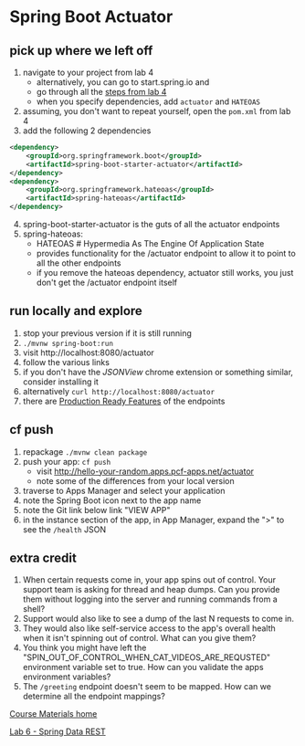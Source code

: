 # Spring Boot Actuator

## pick up where we left off
1. navigate to your project from lab 4
   * alternatively, you can go to start.spring.io and
   * go through all the [steps from lab 4](https://github.com/phopper-pivotal/PCF-Workshop-Carfax/blob/master/labs/lab04_spring_boot/README.md)
   * when you specify dependencies, add `actuator` and `HATEOAS`
2. assuming, you don't want to repeat yourself, open the `pom.xml` from lab 4
3. add the following 2 dependencies
```xml
<dependency>
    <groupId>org.springframework.boot</groupId>
    <artifactId>spring-boot-starter-actuator</artifactId>
</dependency>
<dependency>
    <groupId>org.springframework.hateoas</groupId>
    <artifactId>spring-hateoas</artifactId>
</dependency>
```
4. spring-boot-starter-actuator is the guts of all the actuator endpoints
5. spring-hateoas:
   * HATEOAS # Hypermedia As The Engine Of Application State
   * provides functionality for the /actuator endpoint to allow it to point to all the other endpoints
   * if you remove the hateoas dependency, actuator still works, you just don't get the /actuator endpoint itself

## run locally and explore
1. stop your previous version if it is still running
2. `./mvnw spring-boot:run`
3. visit http://localhost:8080/actuator
4. follow the various links
5. if you don't have the _JSONView_ chrome extension or something similar, consider installing it
6. alternatively
`curl http://localhost:8080/actuator`
7. there are [Production Ready Features](http://docs.spring.io/spring-boot/docs/current/reference/html/production-ready-endpoints.html) of the endpoints

## cf push
1. repackage `./mvnw clean package`
2. push your app:  `cf push`
   * visit http://hello-your-random.apps.pcf-apps.net/actuator
   * note some of the differences from your local version
3. traverse to Apps Manager and select your application
4. note the Spring Boot icon next to the app name
5. note the Git link below link "VIEW APP"
6. in the instance section of the app, in App Manager, expand the ">" to see the `/health` JSON

## extra credit
1. When certain requests come in, your app spins out of control.  Your support team is asking for thread and heap dumps.  Can you provide them without logging into the server and running commands from a shell?
2. Support would also like to see a dump of the last N requests to come in.
3. They would also like self-service access to the app's overall health when it isn't spinning out of control. What can you give them?
4. You think you might have left the "SPIN_OUT_OF_CONTROL_WHEN_CAT_VIDEOS_ARE_REQUSTED" environment variable set to true.  How can you validate the apps environment variables?
5. The `/greeting` endpoint doesn't seem to be mapped.  How can we determine all the endpoint mappings?

[Course Materials home](../../README.md#labs)

[Lab 6 - Spring Data REST](../lab06_spring_data_rest/README.md)
